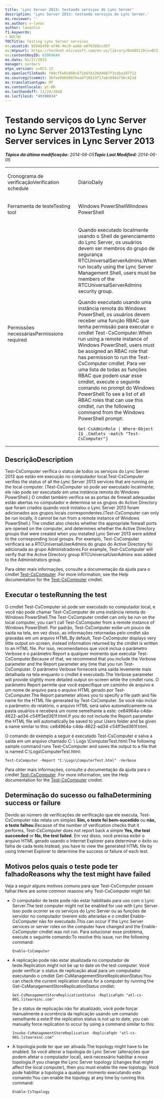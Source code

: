 ```yaml
---
title: 'Lync Server 2013: testando serviços do Lync Server'
description: 'Lync Server 2013: testando serviços do Lync Server.'
ms.reviewer: ''
ms.author: v-lanac
author: lanachin
f1.keywords:
- NOCSH
TOCTitle: Testing Lync Server services
ms:assetid: b564b450-a746-4ec9-aabb-e076309ccd5f
ms:mtpsurl: https://technet.microsoft.com/en-us/library/Dn689119(v=OCS.15)
ms:contentKeyID: 63969644
ms.date: 01/27/2015
manager: serdars
mtps_version: v=OCS.15
ms.openlocfilehash: f04cf5e0c098c671b6fb126d4607f3cdba107712
ms.sourcegitcommit: 36fee89bb887bea4f18b19f17a8c69daf5bc423d
ms.translationtype: MT
ms.contentlocale: pt-BR
ms.lasthandoff: 11/24/2020
ms.locfileid: "49390034"
---
```

# <a name="testing-lync-server-services-in-lync-server-2013"></a><span data-ttu-id="bcd87-103">Testando serviços do Lync Server no Lync Server 2013</span><span class="sxs-lookup"><span data-stu-id="bcd87-103">Testing Lync Server services in Lync Server 2013</span></span>

<div data-xmlns="http://www.w3.org/1999/xhtml">

<div class="topic" data-xmlns="http://www.w3.org/1999/xhtml" data-msxsl="urn:schemas-microsoft-com:xslt" data-cs="https://msdn.microsoft.com/">

<div data-asp="https://msdn2.microsoft.com/asp">



</div>

<div id="mainSection">

<div id="mainBody"><span data-ttu-id="bcd87-104">

<span> </span></span><span class="sxs-lookup"><span data-stu-id="bcd87-104">

<span> </span></span></span>

<span data-ttu-id="bcd87-105">_**Tópico da última modificação:** 2014-06-05_</span><span class="sxs-lookup"><span data-stu-id="bcd87-105">_**Topic Last Modified:** 2014-06-05_</span></span>


<table>
<colgroup>
<col style="width: 50%" />
<col style="width: 50%" />
</colgroup>
<tbody>
<tr class="odd">
<td><p><span data-ttu-id="bcd87-106">Cronograma de verificação</span><span class="sxs-lookup"><span data-stu-id="bcd87-106">Verification schedule</span></span></p></td>
<td><p><span data-ttu-id="bcd87-107">Diário</span><span class="sxs-lookup"><span data-stu-id="bcd87-107">Daily</span></span></p></td>
</tr>
<tr class="even">
<td><p><span data-ttu-id="bcd87-108">Ferramenta de teste</span><span class="sxs-lookup"><span data-stu-id="bcd87-108">Testing tool</span></span></p></td>
<td><p><span data-ttu-id="bcd87-109">Windows PowerShell</span><span class="sxs-lookup"><span data-stu-id="bcd87-109">Windows PowerShell</span></span></p></td>
</tr>
<tr class="odd">
<td><p><span data-ttu-id="bcd87-110">Permissões necessárias</span><span class="sxs-lookup"><span data-stu-id="bcd87-110">Permissions required</span></span></p></td>
<td><p><span data-ttu-id="bcd87-111">Quando executado localmente usando o Shell de gerenciamento do Lync Server, os usuários devem ser membros do grupo de segurança RTCUniversalServerAdmins.</span><span class="sxs-lookup"><span data-stu-id="bcd87-111">When run locally using the Lync Server Management Shell, users must be members of the RTCUniversalServerAdmins security group.</span></span></p>
<p><span data-ttu-id="bcd87-112">Quando executado usando uma instância remota do Windows PowerShell, os usuários devem receber uma função RBAC que tenha permissão para executar o cmdlet Test-CsComputer.</span><span class="sxs-lookup"><span data-stu-id="bcd87-112">When run using a remote instance of Windows PowerShell, users must be assigned an RBAC role that has permission to run the Test-CsComputer cmdlet.</span></span> <span data-ttu-id="bcd87-113">Para ver uma lista de todas as funções RBAC que podem usar esse cmdlet, execute o seguinte comando no prompt do Windows PowerShell:</span><span class="sxs-lookup"><span data-stu-id="bcd87-113">To see a list of all RBAC roles that can use this cmdlet, run the following command from the Windows PowerShell prompt:</span></span></p>
<pre><code>Get-CsAdminRole | Where-Object {$_.Cmdlets -match &quot;Test-CsComputer&quot;}</code></pre></td>
</tr>
</tbody>
</table>


<div>

## <a name="description"></a><span data-ttu-id="bcd87-114">Descrição</span><span class="sxs-lookup"><span data-stu-id="bcd87-114">Description</span></span>

<span data-ttu-id="bcd87-115">Test-CsComputer verifica o status de todos os serviços do Lync Server 2013 que estão em execução no computador local.</span><span class="sxs-lookup"><span data-stu-id="bcd87-115">Test-CsComputer verifies the status of all the Lync Server 2013 services that are running on the local computer.</span></span> <span data-ttu-id="bcd87-116">(Test-CsComputer só pode ser executado localmente; ele não pode ser executado em uma instância remota do Windows PowerShell.) O cmdlet também verifica se as portas de firewall adequadas estão abertas no computador e determina se os grupos do Active Directory que foram criados quando você instalou o Lync Server 2013 foram adicionados aos grupos locais correspondentes.</span><span class="sxs-lookup"><span data-stu-id="bcd87-116">(Test-CsComputer can only be run locally, it cannot be run from a remote instance of Windows PowerShell.) The cmdlet also checks whether the appropriate firewall ports are opened on the computer, and determines whether the Active Directory groups that were created when you installed Lync Server 2013 were added to the corresponding local groups.</span></span> <span data-ttu-id="bcd87-117">Por exemplo, Test-CsComputer verificará se a RTCUniversalUserAdmins do grupo do Active Directory foi adicionada ao grupo Administradores.</span><span class="sxs-lookup"><span data-stu-id="bcd87-117">For example, Test-CsComputer will verify that the Active Directory group RTCUniversalUserAdmins was added to the Administrators group.</span></span>

<span data-ttu-id="bcd87-118">Para obter mais informações, consulte a documentação da ajuda para o cmdlet [Test-CsComputer](https://docs.microsoft.com/powershell/module/skype/Test-CsComputer) .</span><span class="sxs-lookup"><span data-stu-id="bcd87-118">For more information, see the Help documentation for the [Test-CsComputer](https://docs.microsoft.com/powershell/module/skype/Test-CsComputer) cmdlet.</span></span>

</div>

<div>

## <a name="running-the-test"></a><span data-ttu-id="bcd87-119">Executar o teste</span><span class="sxs-lookup"><span data-stu-id="bcd87-119">Running the test</span></span>

<span data-ttu-id="bcd87-120">O cmdlet Test-CsComputer só pode ser executado no computador local, e você não pode chamar Test-CsComputer de uma instância remota do Windows PowerShell.</span><span class="sxs-lookup"><span data-stu-id="bcd87-120">The Test-CsComputer cmdlet can only be run on the local computer, you can't call Test-CsComputer from a remote instance of Windows PowerShell.</span></span> <span data-ttu-id="bcd87-121">Por padrão, Test-CsComputer exibe um pouco de saída na tela, em vez disso, as informações retornadas pelo cmdlet são gravadas em um arquivo HTML.</span><span class="sxs-lookup"><span data-stu-id="bcd87-121">By default, Test-CsComputer displays very little output on-screen, instead information returned by the cmdlet is written to an HTML file.</span></span> <span data-ttu-id="bcd87-122">Por isso, recomendamos que você inclua o parâmetro Verbose e o parâmetro Report a qualquer momento que executar Test-CsComputer.</span><span class="sxs-lookup"><span data-stu-id="bcd87-122">Because of that, we recommend that you include the Verbose parameter and the Report parameter any time that you run Test-CsComputer.</span></span> <span data-ttu-id="bcd87-123">O parâmetro Verbose fornecerá uma saída levemente mais detalhada na tela enquanto o cmdlet é executado.</span><span class="sxs-lookup"><span data-stu-id="bcd87-123">The Verbose parameter will provide slightly more detailed output on-screen while the cmdlet runs.</span></span> <span data-ttu-id="bcd87-124">O parâmetro Report permite que você especifique um caminho de arquivo e um nome de arquivo para o arquivo HTML gerado por Test-CsComputer.</span><span class="sxs-lookup"><span data-stu-id="bcd87-124">The Report parameter allows you to specify a file path and file name for the HTML file generated by Test-CsComputer.</span></span> <span data-ttu-id="bcd87-125">Se você não incluir o parâmetro do relatório, o arquivo HTML será salvo automaticamente na pasta usuários e receberá um nome semelhante a este: ce84964a-c4da-4622-ad34-c54ff3ed361f.html.</span><span class="sxs-lookup"><span data-stu-id="bcd87-125">If you do not include the Report parameter the HTML file will automatically be saved to your Users folder and be given a name similar to this: ce84964a-c4da-4622-ad34-c54ff3ed361f.html.</span></span>

<span data-ttu-id="bcd87-126">O comando de exemplo a seguir é executado Test-CsComputer e salva a saída em um arquivo chamado C: \\ Logs \\ComputerTest.html:</span><span class="sxs-lookup"><span data-stu-id="bcd87-126">The following sample command runs Test-CsComputer and saves the output to a file that is named C:\\Logs\\ComputerTest.html:</span></span>

    Test-CsComputer -Report "C:\Logs\ComputerTest.html" -Verbose

<span data-ttu-id="bcd87-127">Para obter mais informações, consulte a documentação da ajuda para o cmdlet [Test-CsComputer](https://docs.microsoft.com/powershell/module/skype/Test-CsComputer) .</span><span class="sxs-lookup"><span data-stu-id="bcd87-127">For more information, see the Help documentation for the [Test-CsComputer](https://docs.microsoft.com/powershell/module/skype/Test-CsComputer) cmdlet.</span></span>

</div>

<div>

## <a name="determining-success-or-failure"></a><span data-ttu-id="bcd87-128">Determinação do sucesso ou falha</span><span class="sxs-lookup"><span data-stu-id="bcd87-128">Determining success or failure</span></span>

<span data-ttu-id="bcd87-129">Devido ao número de verificações de verificação que ele executa, Test-CsComputer não relata um simples **Sim, o teste foi bem-sucedido** ou **não, o teste falhou**.</span><span class="sxs-lookup"><span data-stu-id="bcd87-129">Because of the number of verification checks that it performs, Test-CsComputer does not report back a simple **Yes, the test succeeded** or **No, the test failed**.</span></span> <span data-ttu-id="bcd87-130">Em vez disso, você precisa exibir o arquivo HTML gerado usando o Internet Explorer para determinar o êxito ou falha de cada teste.</span><span class="sxs-lookup"><span data-stu-id="bcd87-130">Instead, you have to view the generated HTML file by using Internet Explorer to determine the success or failure of each test.</span></span>

</div>

<div>

## <a name="reasons-why-the-test-might-have-failed"></a><span data-ttu-id="bcd87-131">Motivos pelos quais o teste pode ter falhado</span><span class="sxs-lookup"><span data-stu-id="bcd87-131">Reasons why the test might have failed</span></span>

<span data-ttu-id="bcd87-132">Veja a seguir alguns motivos comuns para que Test-CsComputer possam falhar:</span><span class="sxs-lookup"><span data-stu-id="bcd87-132">Here are some common reasons why Test-CsComputer might fail:</span></span>

  - <span data-ttu-id="bcd87-133">O computador de teste pode não estar habilitado para uso com o Lync Server.</span><span class="sxs-lookup"><span data-stu-id="bcd87-133">The test computer might not be enabled for use with Lync Server.</span></span> <span data-ttu-id="bcd87-134">Isso pode ocorrer se os serviços do Lync Server ou as funções de servidor no computador tiverem sido alteradas e o cmdlet Enable-CsComputer não for executado.</span><span class="sxs-lookup"><span data-stu-id="bcd87-134">This can occur if the Lync Server services or server roles on the computer have changed and the Enable-CsComputer cmdlet was not run.</span></span> <span data-ttu-id="bcd87-135">Para solucionar esse problema, execute o seguinte comando:</span><span class="sxs-lookup"><span data-stu-id="bcd87-135">To resolve this issue, run the following command:</span></span>
    
        Enable-CsComputer

  - <span data-ttu-id="bcd87-136">A replicação pode não estar atualizada no computador de teste.</span><span class="sxs-lookup"><span data-stu-id="bcd87-136">Replication might not be up to date on the test computer.</span></span> <span data-ttu-id="bcd87-137">Você pode verificar o status de replicação atual para um computador executando o cmdlet Get-CsManagementStoreReplicationStatus:</span><span class="sxs-lookup"><span data-stu-id="bcd87-137">You can check the current replication status for a computer by running the Get-CsManagementStoreReplicationStatus cmdlet:</span></span>
    
        Get-CsManagementStoreReplicationStatus -ReplicaFqdn "atl-cs-001.litwareinc.com"
    
    <span data-ttu-id="bcd87-138">Se o status de replicação não for atualizado, você pode forçar manualmente a ocorrência da replicação usando um comando semelhante a este:</span><span class="sxs-lookup"><span data-stu-id="bcd87-138">If the replication status is not up to date, you can manually force replication to occur by using a command similar to this:</span></span>
    
        Invoke-CsManagementStoreReplication -ReplicaFqdn "atl-cs-001.litwareinc.com"

  - <span data-ttu-id="bcd87-139">A topologia pode ter que ser ativada.</span><span class="sxs-lookup"><span data-stu-id="bcd87-139">The topology might have to be enabled.</span></span> <span data-ttu-id="bcd87-140">Se você alterar a topologia do Lync Server (alterações que podem afetar o computador local), será necessário habilitar a nova topologia.</span><span class="sxs-lookup"><span data-stu-id="bcd87-140">If you change the Lync Server topology (changes that might affect the local computer), then you must enable the new topology.</span></span> <span data-ttu-id="bcd87-141">Você pode habilitar a topologia a qualquer momento executando este comando:</span><span class="sxs-lookup"><span data-stu-id="bcd87-141">You can enable the topology at any time by running this command:</span></span>
    
        Enable-CsTopology

<span data-ttu-id="bcd87-142"></div>

</div>

<span> </span>

</div>

</div>

</span><span class="sxs-lookup"><span data-stu-id="bcd87-142"></div>

</div>

<span> </span>

</div>

</div>

</span></span></div>

